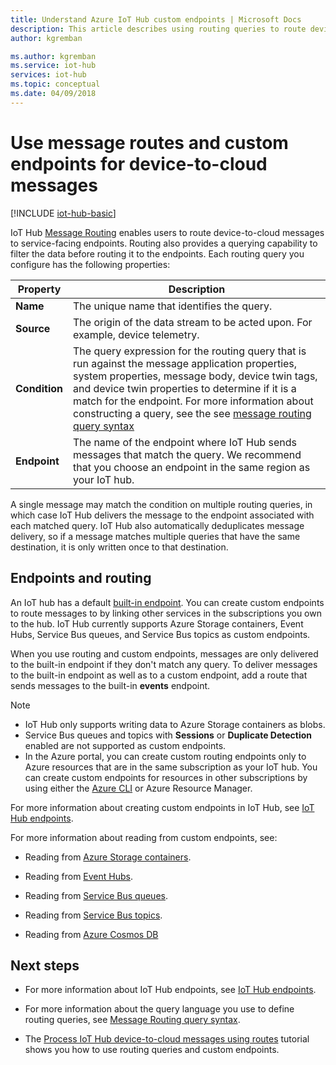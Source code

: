 ```yaml
---
title: Understand Azure IoT Hub custom endpoints | Microsoft Docs
description: This article describes using routing queries to route device-to-cloud messages to custom endpoints.
author: kgremban

ms.author: kgremban
ms.service: iot-hub
services: iot-hub
ms.topic: conceptual
ms.date: 04/09/2018
---
```


# Use message routes and custom endpoints for device-to-cloud messages

[!INCLUDE [iot-hub-basic](../../includes/iot-hub-basic-partial.md)]

IoT Hub [Message Routing](iot-hub-devguide-routing-query-syntax.md) enables users to route device-to-cloud messages to service-facing endpoints. Routing also provides a querying capability to filter the data before routing it to the endpoints. Each routing query you configure has the following properties:

| Property      | Description |
| ------------- | ----------- |
| **Name**      | The unique name that identifies the query. |
| **Source**    | The origin of the data stream to be acted upon. For example, device telemetry. |
| **Condition** | The query expression for the routing query that is run against the message application properties, system properties, message body, device twin tags, and device twin properties to determine if it is a match for the endpoint. For more information about constructing a query, see the see [message routing query syntax](iot-hub-devguide-routing-query-syntax.md) |
| **Endpoint**  | The name of the endpoint where IoT Hub sends messages that match the query. We recommend that you choose an endpoint in the same region as your IoT hub. |

A single message may match the condition on multiple routing queries, in which case IoT Hub delivers the message to the endpoint associated with each matched query. IoT Hub also automatically deduplicates message delivery, so if a message matches multiple queries that have the same destination, it is only written once to that destination.

## Endpoints and routing

An IoT hub has a default [built-in endpoint](iot-hub-devguide-messages-read-builtin.md). You can create custom endpoints to route messages to by linking other services in the subscriptions you own to the hub. IoT Hub currently supports Azure Storage containers, Event Hubs, Service Bus queues, and Service Bus topics as custom endpoints.

When you use routing and custom endpoints, messages are only delivered to the built-in endpoint if they don't match any query. To deliver messages to the built-in endpoint as well as to a custom endpoint, add a route that sends messages to the built-in **events** endpoint.

> [!NOTE]
> * IoT Hub only supports writing data to Azure Storage containers as blobs.
> * Service Bus queues and topics with **Sessions** or **Duplicate Detection** enabled are not supported as custom endpoints.
> * In the Azure portal, you can create custom routing endpoints only to Azure resources that are in the same subscription as your IoT hub. You can create custom endpoints for resources in other subscriptions by using either the [Azure CLI](./tutorial-routing.md) or Azure Resource Manager.

For more information about creating custom endpoints in IoT Hub, see [IoT Hub endpoints](iot-hub-devguide-endpoints.md).

For more information about reading from custom endpoints, see:

* Reading from [Azure Storage containers](../storage/blobs/storage-blobs-introduction.md).

* Reading from [Event Hubs](../event-hubs/event-hubs-dotnet-standard-getstarted-send.md).

* Reading from [Service Bus queues](../service-bus-messaging/service-bus-dotnet-get-started-with-queues.md).

* Reading from [Service Bus topics](../service-bus-messaging/service-bus-dotnet-how-to-use-topics-subscriptions.md).
* Reading from [Azure Cosmos DB](/azure/cosmos-db/nosql/query/getting-started)
   
## Next steps

* For more information about IoT Hub endpoints, see [IoT Hub endpoints](iot-hub-devguide-endpoints.md).

* For more information about the query language you use to define routing queries, see [Message Routing query syntax](iot-hub-devguide-routing-query-syntax.md).

* The [Process IoT Hub device-to-cloud messages using routes](tutorial-routing.md) tutorial shows you how to use routing queries and custom endpoints.


